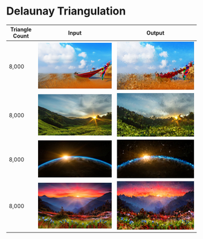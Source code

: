 # Delaunay Triangulation 

| Triangle Count 	| Input                                                                      	| Output                                                                      	|
|----------------	|----------------------------------------------------------------------------	|-----------------------------------------------------------------------------	|
| 8,000          	| ![beach](https://github.com/j-roskopf/Delaunay/blob/master/in/beach.jpg)   	| ![beach](https://github.com/j-roskopf/Delaunay/blob/master/out/beach.png)   	|
| 8,000          	| ![nature](https://github.com/j-roskopf/Delaunay/blob/master/in/nature.png) 	| ![nature](https://github.com/j-roskopf/Delaunay/blob/master/out/nature.png) 	|
| 8,000          	| ![space](https://github.com/j-roskopf/Delaunay/blob/master/in/space.jpg)   	| ![space](https://github.com/j-roskopf/Delaunay/blob/master/out/space.png)   	|
| 8,000          	| ![sunset](https://github.com/j-roskopf/Delaunay/blob/master/in/sunset.jpg) 	| ![sunset](https://github.com/j-roskopf/Delaunay/blob/master/out/sunset.png) 	|